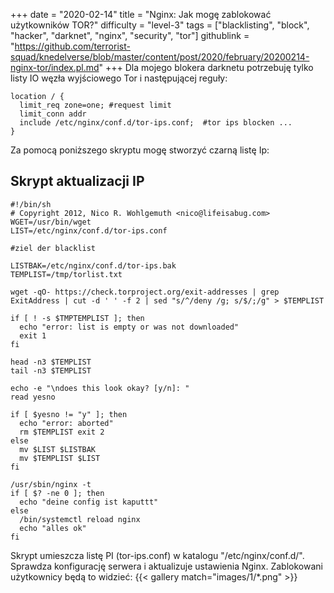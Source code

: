 +++
date = "2020-02-14"
title = "Nginx: Jak mogę zablokować użytkowników TOR?"
difficulty = "level-3"
tags = ["blacklisting", "block", "hacker", "darknet", "nginx", "security", "tor"]
githublink = "https://github.com/terrorist-squad/knedelverse/blob/master/content/post/2020/february/20200214-nginx-tor/index.pl.md"
+++
Dla mojego blokera darknetu potrzebuję tylko listy IO węzła wyjściowego Tor i następującej reguły:
```
location / { 
  limit_req zone=one; #request limit 
  limit_conn addr 
  include /etc/nginx/conf.d/tor-ips.conf;  #tor ips blocken ... 
}

```
Za pomocą poniższego skryptu mogę stworzyć czarną listę Ip:
## Skrypt aktualizacji IP

```
#!/bin/sh 
# Copyright 2012, Nico R. Wohlgemuth <nico@lifeisabug.com> WGET=/usr/bin/wget 
LIST=/etc/nginx/conf.d/tor-ips.conf 

#ziel der blacklist 

LISTBAK=/etc/nginx/conf.d/tor-ips.bak 
TEMPLIST=/tmp/torlist.txt 

wget -qO- https://check.torproject.org/exit-addresses | grep ExitAddress | cut -d ' ' -f 2 | sed "s/^/deny /g; s/$/;/g" > $TEMPLIST 

if [ ! -s $TMPTEMPLIST ]; then 
  echo "error: list is empty or was not downloaded" 
  exit 1 
fi 

head -n3 $TEMPLIST 
tail -n3 $TEMPLIST 

echo -e "\ndoes this look okay? [y/n]: " 
read yesno 

if [ $yesno != "y" ]; then 
  echo "error: aborted" 
  rm $TEMPLIST exit 2 
else 
  mv $LIST $LISTBAK 
  mv $TEMPLIST $LIST 
fi 

/usr/sbin/nginx -t 
if [ $? -ne 0 ]; then 
  echo "deine config ist kaputtt" 
else 
  /bin/systemctl reload nginx 
  echo "alles ok" 
fi

```
Skrypt umieszcza listę PI (tor-ips.conf) w katalogu "/etc/nginx/conf.d/". Sprawdza konfigurację serwera i aktualizuje ustawienia Nginx. Zablokowani użytkownicy będą to widzieć:
{{< gallery match="images/1/*.png" >}}